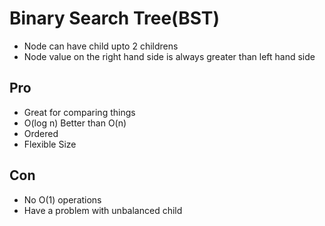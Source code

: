 # Binary Search Tree(BST)

- Node can have child upto 2 childrens
- Node value on the right hand side is always greater than left hand side


## Pro
- Great for comparing things
- O(log n) Better than O(n)
- Ordered
- Flexible Size
      
## Con
- No O(1) operations
- Have a problem with unbalanced child
